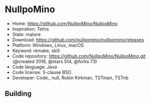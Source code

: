 # NullpoMino

- Home: https://github.com/NullpoMino/NullpoMino
- Inspiration: Tetris
- State: mature
- Download: https://github.com/nullpomino/nullpomino/releases
- Platform: Windows, Linux, macOS
- Keyword: remake, skill
- Code repository: https://github.com/NullpoMino/NullpoMino.git (@created 2016, @stars 514, @forks 73)
- Code language: Java
- Code license: 3-clause BSD
- Developer: Code., null, Robin Kirkman, TSTman, TSTnb

## Building
